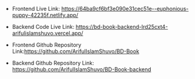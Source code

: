 * Frontend Live Link: https://64ba9cf6bf3e090e31cec51e--euphonious-puppy-42235f.netlify.app/
* Backend Code Live Link: https://bd-book-backend-lrd25cxt4-arifulislamshuvo.vercel.app/

* Frontend Github Repository Link:https://github.com/ArifulIslamShuvo/BD-Book
* Backend Github Repository Link: https://github.com/ArifulIslamShuvo/BD-Book-backend
